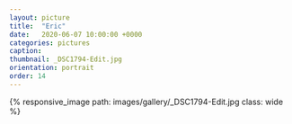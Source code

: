 ```yaml
---
layout: picture
title:  "Eric"
date:   2020-06-07 10:00:00 +0000
categories: pictures
caption: 
thumbnail: _DSC1794-Edit.jpg
orientation: portrait
order: 14
---
```

{% responsive_image path: images/gallery/_DSC1794-Edit.jpg class: wide %}
